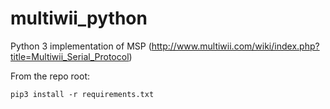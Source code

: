 # multiwii_python
Python 3 implementation of MSP (http://www.multiwii.com/wiki/index.php?title=Multiwii_Serial_Protocol) 

From the repo root:

```
pip3 install -r requirements.txt
```